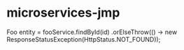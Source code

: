 # microservices-jmp

Foo entity = fooService.findById(id)
            .orElseThrow(() -> new ResponseStatusException(HttpStatus.NOT_FOUND));

